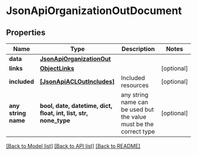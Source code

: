 # JsonApiOrganizationOutDocument


## Properties
Name | Type | Description | Notes
------------ | ------------- | ------------- | -------------
**data** | [**JsonApiOrganizationOut**](JsonApiOrganizationOut.md) |  | 
**links** | [**ObjectLinks**](ObjectLinks.md) |  | [optional] 
**included** | [**[JsonApiACLOutIncludes]**](JsonApiACLOutIncludes.md) | Included resources | [optional] 
**any string name** | **bool, date, datetime, dict, float, int, list, str, none_type** | any string name can be used but the value must be the correct type | [optional]

[[Back to Model list]](../README.md#documentation-for-models) [[Back to API list]](../README.md#documentation-for-api-endpoints) [[Back to README]](../README.md)


